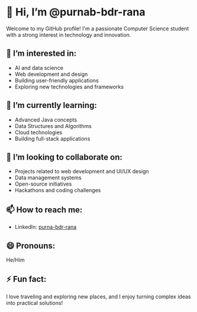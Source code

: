 # 👋 Hi, I’m @purnab-bdr-rana

Welcome to my GitHub profile! I'm a passionate Computer Science student with a strong interest in technology and innovation.

## 👀 I’m interested in:
- AI and data science
- Web development and design
- Building user-friendly applications
- Exploring new technologies and frameworks

## 🌱 I’m currently learning:
- Advanced Java concepts
- Data Structures and Algorithms
- Cloud technologies
- Building full-stack applications

## 💞️ I’m looking to collaborate on:
- Projects related to web development and UI/UX design
- Data management systems
- Open-source initiatives
- Hackathons and coding challenges

## 📫 How to reach me:
<!--- - Email: your.email@example.com --->
- LinkedIn: [purna-bdr-rana](https://linkedin.com/in/purna-bdr-rana)
<!--- - Twitter: [@yourtwitterhandle](https://twitter.com/yourtwitterhandle) --->

## 😄 Pronouns:
He/Him

## ⚡ Fun fact:
I love traveling and exploring new places, and I enjoy turning complex ideas into practical solutions!

<!---
purna5704/purna5704 is a ✨ special ✨ repository because its `README.md` (this file) appears on your GitHub profile.
You can click the Preview link to take a look at your changes.
--->
